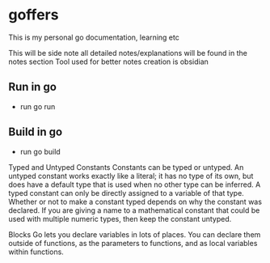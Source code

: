 # goffers
This is my personal go documentation, learning etc

This will be side note all detailed notes/explanations will be found in the notes section 
Tool used for better notes creation is obsidian

## Run in go 
 - run go run <filename>

## Build in go 
 - run go build <filename>


Typed and Untyped Constants
Constants can be typed or untyped. An untyped constant works exactly like a literal; it
has no type of its own, but does have a default type that is used when no other type can be
inferred. A typed constant can only be directly assigned to a variable of that type.
Whether or not to make a constant typed depends on why the constant was declared. If
you are giving a name to a mathematical constant that could be used with multiple
numeric types, then keep the constant untyped.


Blocks
Go lets you declare variables in lots of places. You can declare them outside of functions, as the parameters to functions, and as local variables within functions.


